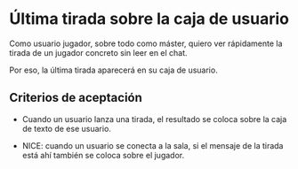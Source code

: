 # Última tirada sobre la caja de usuario

Como usuario jugador, sobre todo como máster, quiero ver rápidamente la tirada de un jugador concreto sin leer en el chat.

Por eso, la última tirada aparecerá en su caja de usuario.

## Criterios de aceptación

* Cuando un usuario lanza una tirada, el resultado se coloca sobre la caja de texto de ese usuario.

* NICE: cuando un usuario se conecta a la sala, si el mensaje de la tirada está ahí también se coloca sobre el jugador.
